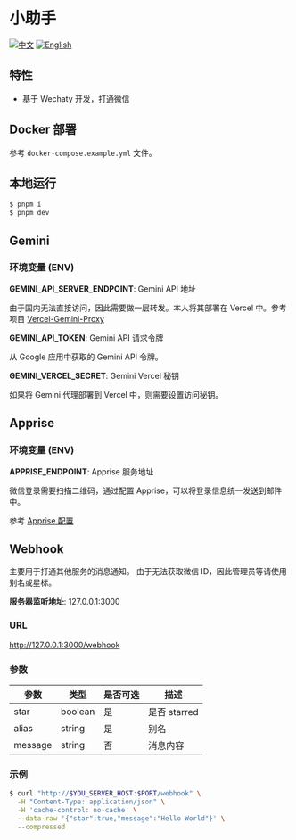 # 小助手

[![中文](https://img.shields.io/badge/%E6%96%87%E6%A1%A3-%E4%B8%AD%E6%96%87-green?style=flat-square&logo=docs)](https://github.com/DavidKk/lingxi/blob/main/README.md) [![English](https://img.shields.io/badge/docs-English-green?style=flat-square&logo=docs)](https://github.com/DavidKk/lingxi/blob/main/README.en.md)

## 特性

- 基于 Wechaty 开发，打通微信

## Docker 部署

参考 `docker-compose.example.yml` 文件。

## 本地运行

```bash
$ pnpm i
$ pnpm dev
```

## Gemini

### 环境变量 (ENV)

**GEMINI_API_SERVER_ENDPOINT**: Gemini API 地址

由于国内无法直接访问，因此需要做一层转发。本人将其部署在 Vercel 中。参考项目 [Vercel-Gemini-Proxy](https://github.com/DavidKk/Vercel-Gemini-Proxy)

**GEMINI_API_TOKEN**: Gemini API 请求令牌

从 Google 应用中获取的 Gemini API 令牌。

**GEMINI_VERCEL_SECRET**: Gemini Vercel 秘钥

如果将 Gemini 代理部署到 Vercel 中，则需要设置访问秘钥。

## Apprise

### 环境变量 (ENV)

**APPRISE_ENDPOINT**: Apprise 服务地址

微信登录需要扫描二维码，通过配置 Apprise，可以将登录信息统一发送到邮件中。

参考 [Apprise 配置](https://github.com/caronc/apprise?tab=readme-ov-file#productivity-based-notifications)

## Webhook

主要用于打通其他服务的消息通知。
由于无法获取微信 ID，因此管理员等请使用别名或星标。

**服务器监听地址**: 127.0.0.1:3000

### URL

http://127.0.0.1:3000/webhook

### 参数

| 参数    | 类型    | 是否可选 | 描述         |
| ------- | ------- | -------- | ------------ |
| star    | boolean | 是       | 是否 starred |
| alias   | string  | 是       | 别名         |
| message | string  | 否       | 消息内容     |

### 示例

```bash
$ curl "http://$YOU_SERVER_HOST:$PORT/webhook" \
  -H "Content-Type: application/json" \
  -H 'cache-control: no-cache' \
  --data-raw '{"star":true,"message":"Hello World"}' \
  --compressed
```
